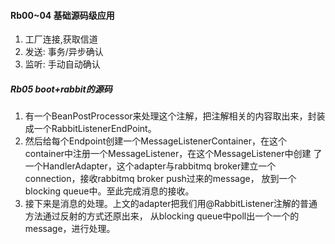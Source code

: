 #### Rb00~04 基础源码级应用 
1. 工厂连接,获取信道
2. 发送: 事务/异步确认
3. 监听: 手动自动确认

##### Rb05 boot+rabbit的源码
1. 有一个BeanPostProcessor来处理这个注解，把注解相关的内容取出来，封装成一个RabbitListenerEndPoint。
2. 然后给每个Endpoint创建一个MessageListenerContainer，在这个container中注册一个MessageListener，在这个MessageListener中创建
   了一个HandlerAdapter，这个adapter与rabbitmq broker建立一个connection，接收rabbitmq broker push过来的message，
   放到一个blocking queue中。至此完成消息的接收。
3. 接下来是消息的处理。上文的adapter把我们用@RabbitListener注解的普通方法通过反射的方式还原出来，
   从blocking queue中poll出一个一个的message，进行处理。
 